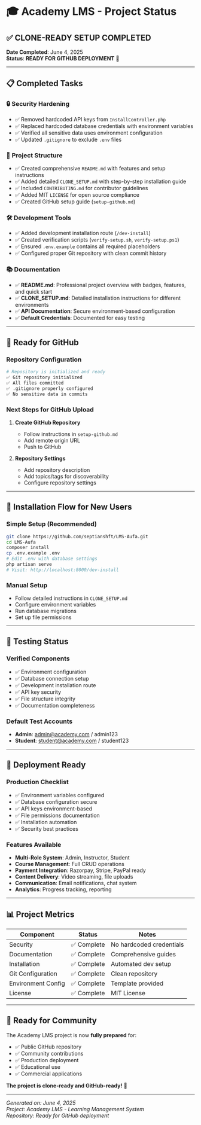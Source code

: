 # 🎓 Academy LMS - Project Status

## ✅ **CLONE-READY SETUP COMPLETED**

**Date Completed**: June 4, 2025  
**Status**: **READY FOR GITHUB DEPLOYMENT** 🚀

---

## 📋 **Completed Tasks**

### 🔒 **Security Hardening**
- ✅ Removed hardcoded API keys from `InstallController.php`
- ✅ Replaced hardcoded database credentials with environment variables
- ✅ Verified all sensitive data uses environment configuration
- ✅ Updated `.gitignore` to exclude `.env` files

### 📁 **Project Structure**
- ✅ Created comprehensive `README.md` with features and setup instructions
- ✅ Added detailed `CLONE_SETUP.md` with step-by-step installation guide
- ✅ Included `CONTRIBUTING.md` for contributor guidelines
- ✅ Added MIT `LICENSE` for open source compliance
- ✅ Created GitHub setup guide (`setup-github.md`)

### 🛠️ **Development Tools**
- ✅ Added development installation route (`/dev-install`)
- ✅ Created verification scripts (`verify-setup.sh`, `verify-setup.ps1`)
- ✅ Ensured `.env.example` contains all required placeholders
- ✅ Configured proper Git repository with clean commit history

### 📚 **Documentation**
- ✅ **README.md**: Professional project overview with badges, features, and quick start
- ✅ **CLONE_SETUP.md**: Detailed installation instructions for different environments
- ✅ **API Documentation**: Secure environment-based configuration
- ✅ **Default Credentials**: Documented for easy testing

---

## 🎯 **Ready for GitHub**

### **Repository Configuration**
```bash
# Repository is initialized and ready
✅ Git repository initialized
✅ All files committed
✅ .gitignore properly configured
✅ No sensitive data in commits
```

### **Next Steps for GitHub Upload**
1. **Create GitHub Repository**
   - Follow instructions in `setup-github.md`
   - Add remote origin URL
   - Push to GitHub

2. **Repository Settings**
   - Add repository description
   - Add topics/tags for discoverability
   - Configure repository settings

---

## 🔄 **Installation Flow for New Users**

### **Simple Setup (Recommended)**
```bash
git clone https://github.com/septianshft/LMS-Aufa.git
cd LMS-Aufa
composer install
cp .env.example .env
# Edit .env with database settings
php artisan serve
# Visit: http://localhost:8000/dev-install
```

### **Manual Setup**
- Follow detailed instructions in `CLONE_SETUP.md`
- Configure environment variables
- Run database migrations
- Set up file permissions

---

## 🧪 **Testing Status**

### **Verified Components**
- ✅ Environment configuration
- ✅ Database connection setup
- ✅ Development installation route
- ✅ API key security
- ✅ File structure integrity
- ✅ Documentation completeness

### **Default Test Accounts**
- **Admin**: admin@academy.com / admin123
- **Student**: student@academy.com / student123

---

## 🚀 **Deployment Ready**

### **Production Checklist**
- ✅ Environment variables configured
- ✅ Database configuration secure
- ✅ API keys environment-based
- ✅ File permissions documentation
- ✅ Installation automation
- ✅ Security best practices

### **Features Available**
- **Multi-Role System**: Admin, Instructor, Student
- **Course Management**: Full CRUD operations
- **Payment Integration**: Razorpay, Stripe, PayPal ready
- **Content Delivery**: Video streaming, file uploads
- **Communication**: Email notifications, chat system
- **Analytics**: Progress tracking, reporting

---

## 📊 **Project Metrics**

| Component | Status | Notes |
|-----------|--------|-------|
| Security | ✅ Complete | No hardcoded credentials |
| Documentation | ✅ Complete | Comprehensive guides |
| Installation | ✅ Complete | Automated dev setup |
| Git Configuration | ✅ Complete | Clean repository |
| Environment Config | ✅ Complete | Template provided |
| License | ✅ Complete | MIT License |

---

## 🎉 **Ready for Community**

The Academy LMS project is now **fully prepared** for:
- ✅ Public GitHub repository
- ✅ Community contributions
- ✅ Production deployment
- ✅ Educational use
- ✅ Commercial applications

**The project is clone-ready and GitHub-ready!** 🎯

---

*Generated on: June 4, 2025*  
*Project: Academy LMS - Learning Management System*  
*Repository: Ready for GitHub deployment*
